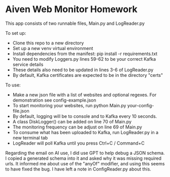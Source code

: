 # Aiven Web Monitor Homework

This app consists of two runnable files, Main.py and LogReader.py

To set up:
- Clone this repo to a new directory
- Set up a new venv virtual environment
- Install dependencies from the manifest: pip install -r requirements.txt
- You need to modify Loggers.py lines 59-62 to be your correct Kafka service details
- These details also need to be updated in lines 3-6 of LogReader.py
- By default, Kafka certificates are expected to be in the directory "certs"

To use:
- Make a new json file with a list of websites and optional regexes. For demonstration see config-example.json
- To start monitoring your websites, run python Main.py your-config-file.json
- By default, logging will be to console and to Kafka every 10 seconds.
- A class DiskLogger() can be added on line 70 of Main.py
- The monitoring frequency can be adjust on line 69 of Main.py
- To consume what has been uploaded to Kafka, run LogReader.py in a new terminal tab
- LogReader will poll Kafka until you press Ctrl+C / Command+C

Regarding the email on AI use, I did use GPT to help debug a JSON schema. I copied a generated
schema into it and asked why it was missing required urls. It informed me about use of the "anyOf"
modifier, and using this seems to have fixed the bug. I have left a note in ConfigReader.py about this.